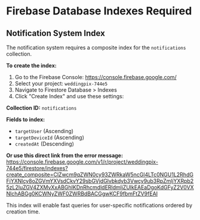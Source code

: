 # Firebase Database Indexes Required

## Notification System Index

The notification system requires a composite index for the `notifications` collection. 

**To create the index:**

1. Go to the Firebase Console: https://console.firebase.google.com/
2. Select your project: `weddingpix-744e5`
3. Navigate to Firestore Database > Indexes
4. Click "Create Index" and use these settings:

**Collection ID:** `notifications`

**Fields to index:**
- `targetUser` (Ascending)
- `targetDeviceId` (Ascending) 
- `createdAt` (Descending)

**Or use this direct link from the error message:**
https://console.firebase.google.com/v1/r/project/weddingpix-744e5/firestore/indexes?create_composite=ClZwcm9qZWN0cy93ZWRkaW5ncGl4LTc0NGU1L2RhdGFiYXNlcy8oZGVmYXVsdCkvY29sbGVjdGlvbkdyb3Vwcy9ub3RpZmljYXRpb25zL2luZGV4ZXMvXxABGhIKDnRhcmdldERldmljZUlkEAEaDgoKdGFyZ2V0VXNlchABGg0KCWNyZWF0ZWRBdBACGgwKCF9fbmFtZV9fEAI

This index will enable fast queries for user-specific notifications ordered by creation time.